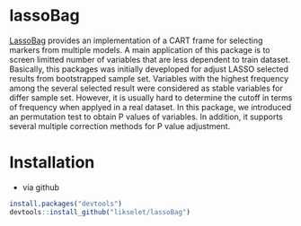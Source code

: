 # lassoBag
[LassoBag](https://github.com/likelet/lassoBag) provides an implementation of a CART frame for selecting markers from multiple models. A main application of this package is to screen limitted number of variables that are less dependent to
train dataset. Basically, this packages was initially deveploped for adjust LASSO selected results from bootstrapped sample set. Variables with the highest frequency among the several
selected result were considered as stable variables for differ sample set. However, it is usually hard to determine the cutoff in terms of  frequency when applyed in a real dataset. In this package, we introduced 
an permutation test to obtain P values of variables. In addition, it supports several multiple correction methods for  P value adjustment.

#  Installation 
* via github
```R
install.packages("devtools")
devtools::install_github("likselet/lassoBag")
```

